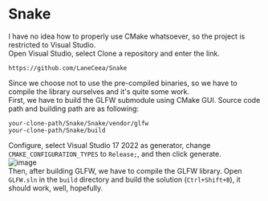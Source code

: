 # Snake
I have no idea how to properly use CMake whatsoever, so the project is restricted to Visual Studio.  
Open Visual Studio, select Clone a repository and enter the link.
```
https://github.com/LaneCeea/Snake
```
Since we choose not to use the pre-compiled binaries, so we have to compile the library ourselves and it's quite some work.  
First, we have to build the GLFW submodule using CMake GUI. Source code path and building path are as following:
```
your-clone-path/Snake/Snake/vendor/glfw
your-clone-path/Snake/build
```
Configure, select Visual Studio 17 2022 as generator, change `CMAKE_CONFIGURATION_TYPES` to `Release;`, and then click generate.  
![image](https://github.com/LaneCeea/Snake/assets/109450573/dd757c96-8e89-4c51-b038-d902d5d7ae36)  
Then, after building GLFW, we have to compile the GLFW library. Open `GLFW.sln` in the `build` directory and build the solution (`Ctrl+Shift+B`), it should work, well, hopefully.

